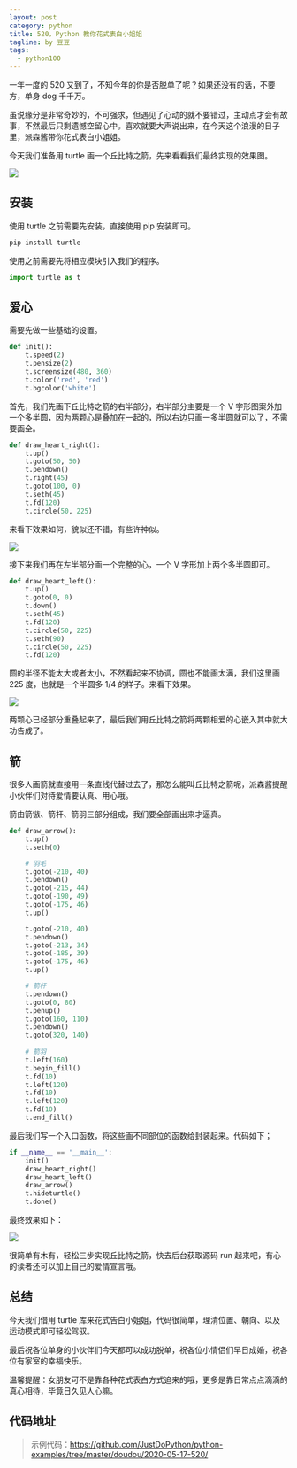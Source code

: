 ```yaml
---
layout: post
category: python
title: 520，Python 教你花式表白小姐姐
tagline: by 豆豆
tags: 
  - python100
---
```


一年一度的 520 又到了，不知今年的你是否脱单了呢？如果还没有的话，不要方，单身 dog 千千万。

虽说缘分是非常奇妙的，不可强求，但遇见了心动的就不要错过，主动点才会有故事，不然最后只剩遗憾空留心中。喜欢就要大声说出来，在今天这个浪漫的日子里，派森酱带你花式表白小姐姐。

<!--more-->

今天我们准备用 turtle 画一个丘比特之箭，先来看看我们最终实现的效果图。

![](001)

## 安装

使用 turtle 之前需要先安装，直接使用 pip 安装即可。

```python
pip install turtle
```

使用之前需要先将相应模块引入我们的程序。

```python
import turtle as t
```

## 爱心

需要先做一些基础的设置。

```python
def init():
    t.speed(2)
    t.pensize(2)
    t.screensize(480, 360)
    t.color('red', 'red')
    t.bgcolor('white')
```

首先，我们先画下丘比特之箭的右半部分，右半部分主要是一个 V 字形图案外加一个多半圆，因为两颗心是叠加在一起的，所以右边只画一多半圆就可以了，不需要画全。

```python
def draw_heart_right():
    t.up()
    t.goto(50, 50)
    t.pendown()
    t.right(45)
    t.goto(100, 0)
    t.seth(45)
    t.fd(120)
    t.circle(50, 225)
```

来看下效果如何，貌似还不错，有些许神似。

![](002)

接下来我们再在左半部分画一个完整的心，一个 V 字形加上两个多半圆即可。

```python
def draw_heart_left():
    t.up()
    t.goto(0, 0)
    t.down()
    t.seth(45)
    t.fd(120)
    t.circle(50, 225)
    t.seth(90)
    t.circle(50, 225)
    t.fd(120)
```

圆的半径不能太大或者太小，不然看起来不协调，圆也不能画太满，我们这里画 225 度，也就是一个半圆多 1/4 的样子。来看下效果。

![](003)

两颗心已经部分重叠起来了，最后我们用丘比特之箭将两颗相爱的心嵌入其中就大功告成了。

## 箭

很多人画箭就直接用一条直线代替过去了，那怎么能叫丘比特之箭呢，派森酱提醒小伙伴们对待爱情要认真、用心哦。

箭由箭镞、箭杆、箭羽三部分组成，我们要全部画出来才逼真。

```python
def draw_arrow():
    t.up()
    t.seth(0)

    # 羽毛
    t.goto(-210, 40)
    t.pendown()
    t.goto(-215, 44)
    t.goto(-190, 49)
    t.goto(-175, 46)
    t.up()

    t.goto(-210, 40)
    t.pendown()
    t.goto(-213, 34)
    t.goto(-185, 39)
    t.goto(-175, 46)
    t.up()

    # 箭杆
    t.pendown()
    t.goto(0, 80)
    t.penup()
    t.goto(160, 110)
    t.pendown()
    t.goto(320, 140)
    
    # 箭羽
    t.left(160)
    t.begin_fill()
    t.fd(10)
    t.left(120)
    t.fd(10)
    t.left(120)
    t.fd(10)
    t.end_fill()
```

最后我们写一个入口函数，将这些画不同部位的函数给封装起来。代码如下；

```python
if __name__ == '__main__':
    init()
    draw_heart_right()
    draw_heart_left()
    draw_arrow()
    t.hideturtle()
    t.done()
```

最终效果如下：

![](004)

很简单有木有，轻松三步实现丘比特之箭，快去后台获取源码 run 起来吧，有心的读者还可以加上自己的爱情宣言哦。

## 总结

今天我们借用 turtle 库来花式告白小姐姐，代码很简单，理清位置、朝向、以及运动模式即可轻松驾驭。

最后祝各位单身的小伙伴们今天都可以成功脱单，祝各位小情侣们早日成婚，祝各位有家室的幸福快乐。

温馨提醒：女朋友可不是靠各种花式表白方式追来的哦，更多是靠日常点点滴滴的真心相待，毕竟日久见人心嘛。

## 代码地址

> 示例代码：https://github.com/JustDoPython/python-examples/tree/master/doudou/2020-05-17-520/